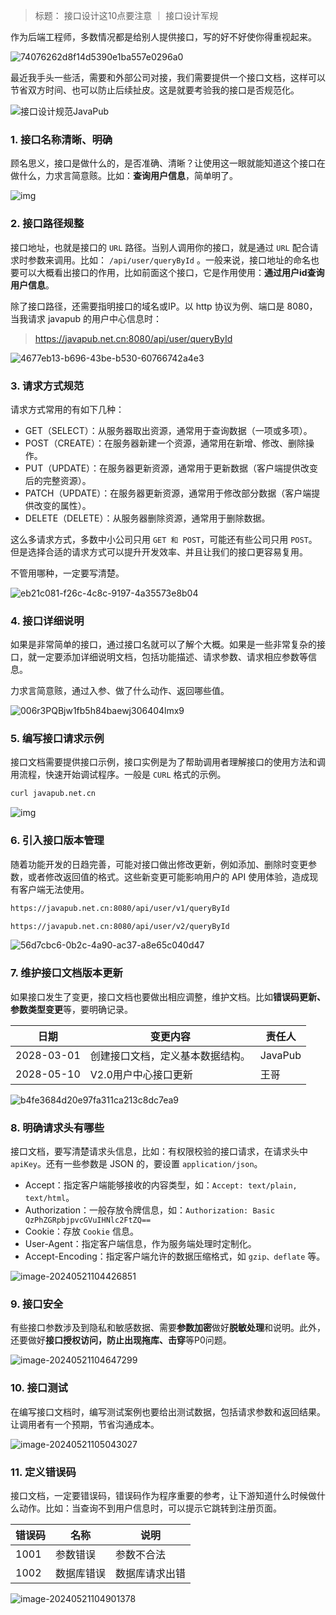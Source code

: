 > 标题： 接口设计这10点要注意 ｜ 接口设计军规



作为后端工程师，多数情况都是给别人提供接口，写的好不好使你得重视起来。

![74076262d8f14d5390e1ba557e0296a0](https://javapub-common-oss.oss-cn-beijing.aliyuncs.com/javapub/202405171707202.jpeg)

最近我手头一些活，需要和外部公司对接，我们需要提供一个接口文档，这样可以节省双方时间、也可以防止后续扯皮。这是就要考验我的接口是否规范化。



![接口设计规范JavaPub](https://javapub-common-oss.oss-cn-beijing.aliyuncs.com/javapub/202405211059259.png)


### 1. 接口名称清晰、明确

顾名思义，接口是做什么的，是否准确、清晰？让使用这一眼就能知道这个接口在做什么，力求言简意赅。比如：**查询用户信息**，简单明了。

![img](https://javapub-common-oss.oss-cn-beijing.aliyuncs.com/javapub/202405211017176.jpeg)

### 2. 接口路径规整

接口地址，也就是接口的 `URL` 路径。当别人调用你的接口，就是通过 `URL` 配合请求时参数来调用。比如： `/api/user/queryById` 。一般来说，接口地址的命名也要可以大概看出接口的作用，比如前面这个接口，它是作用使用：**通过用户id查询用户信息**。

除了接口路径，还需要指明接口的域名或IP。以 http 协议为例、端口是 8080，当我请求 javapub 的用户中心信息时：  

> https://javapub.net.cn:8080/api/user/queryById

![4677eb13-b696-43be-b530-60766742a4e3](https://javapub-common-oss.oss-cn-beijing.aliyuncs.com/javapub/202405211023485.jpeg)


### 3. 请求方式规范

请求方式常用的有如下几种：

- GET（SELECT）：从服务器取出资源，通常用于查询数据（一项或多项）。
- POST（CREATE）：在服务器新建一个资源，通常用在新增、修改、删除操作。
- PUT（UPDATE）：在服务器更新资源，通常用于更新数据（客户端提供改变后的完整资源）。
- PATCH（UPDATE）：在服务器更新资源，通常用于修改部分数据（客户端提供改变的属性）。
- DELETE（DELETE）：从服务器删除资源，通常用于删除数据。

这么多请求方式，多数中小公司只用 `GET 和 POST`，可能还有些公司只用 `POST`。但是选择合适的请求方式可以提升开发效率、并且让我们的接口更容易复用。

不管用哪种，一定要写清楚。

![eb21c081-f26c-4c8c-9197-4a35573e8b04](https://javapub-common-oss.oss-cn-beijing.aliyuncs.com/javapub/202405211025708.jpeg)


### 4. 接口详细说明

如果是非常简单的接口，通过接口名就可以了解个大概。如果是一些非常复杂的接口，就一定要添加详细说明文档，包括功能描述、请求参数、请求相应参数等信息。

力求言简意赅，通过入参、做了什么动作、返回哪些值。

![006r3PQBjw1fb5h84baewj306404lmx9](https://javapub-common-oss.oss-cn-beijing.aliyuncs.com/javapub/202405211026412.jpg)

### 5. 编写接口请求示例

接口文档需要提供接口示例，接口实例是为了帮助调用者理解接口的使用方法和调用流程，快速开始调试程序。一般是 `CURL` 格式的示例。

```BASH
curl javapub.net.cn
```

![img](https://javapub-common-oss.oss-cn-beijing.aliyuncs.com/javapub/202405211028827.jpeg)


### 6. 引入接口版本管理

随着功能开发的日趋完善，可能对接口做出修改更新，例如添加、删除时变更参数，或者修改返回值的格式。这些新变更可能影响用户的 API 使用体验，造成现有客户端无法使用。

```BASH
https://javapub.net.cn:8080/api/user/v1/queryById

https://javapub.net.cn:8080/api/user/v2/queryById
```

![56d7cbc6-0b2c-4a90-ac37-a8e65c040d47](https://javapub-common-oss.oss-cn-beijing.aliyuncs.com/javapub/202405211037091.jpeg)




### 7. 维护接口文档版本更新

如果接口发生了变更，接口文档也要做出相应调整，维护文档。比如**错误码更新、参数类型变更**等，要明确记录。

| 日期 | 变更内容 | 责任人 |
|-------|-------|-------|
| 2028-03-01 | 创建接口文档，定义基本数据结构。 | JavaPub |
| 2028-05-10 | V2.0用户中心接口更新 | 王哥 |

![b4fe3684d20e97fa311ca213c8dc7ea9](https://javapub-common-oss.oss-cn-beijing.aliyuncs.com/javapub/202405211033526.jpeg)

### 8. 明确请求头有哪些

接口文档，要写清楚请求头信息，比如：有权限校验的接口请求，在请求头中 `apiKey`。还有一些参数是 JSON 的，要设置 `application/json`。

- Accept：指定客户端能够接收的内容类型，如：`Accept: text/plain, text/html`。
- Authorization：一般存放令牌信息，如：`Authorization: Basic QzPhZGRpbjpvcGVuIHNlc2FtZQ==`
- Cookie：存放 `Cookie` 信息。
- User-Agent：指定客户端信息，作为服务端处理时定制化。
- Accept-Encoding：指定客户端允许的数据压缩格式，如 `gzip、deflate` 等。

![image-20240521104426851](https://javapub-common-oss.oss-cn-beijing.aliyuncs.com/javapub/202405211044984.png)


### 9. 接口安全

有些接口参数涉及到隐私和敏感数据、需要**参数加密**做好**脱敏处理**和说明。此外，还要做好**接口授权访问，防止出现拖库、击穿**等P0问题。

![image-20240521104647299](https://javapub-common-oss.oss-cn-beijing.aliyuncs.com/javapub/202405211046630.png)




### 10. 接口测试

在编写接口文档时，编写测试案例也要给出测试数据，包括请求参数和返回结果。让调用者有一个预期，节省沟通成本。

![image-20240521105043027](https://javapub-common-oss.oss-cn-beijing.aliyuncs.com/javapub/202405211050008.png)




### 11. 定义错误码

接口文档，一定要错误码，错误码作为程序重要的参考，让下游知道什么时候做什么动作。比如：当查询不到用户信息时，可以提示它跳转到注册页面。

| 错误码 | 名称 | 说明 |
|-------|-------|-------|
| 1001 | 参数错误 | 参数不合法 |
| 1002 | 数据库错误 | 数据库请求出错 |

![image-20240521104901378](https://javapub-common-oss.oss-cn-beijing.aliyuncs.com/javapub/202405211049771.png)



